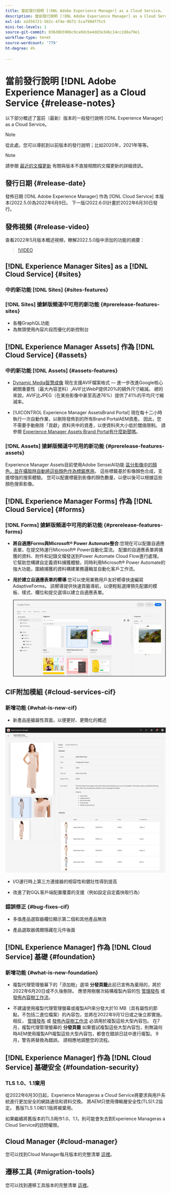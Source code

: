 ```yaml
---
title: 當前發行說明 [!DNL Adobe Experience Manager] as a Cloud Service。
description: 當前發行說明 [!DNL Adobe Experience Manager] as a Cloud Service。
exl-id: a2d56721-502c-4f4e-9b72-5ca790df75c5
mini-toc-levels: 1
source-git-commit: 036d8b590bc9ca9dcbe4dd3e34bc14cc2d8a79e1
workflow-type: tm+mt
source-wordcount: '779'
ht-degree: 4%

---
```



# 當前發行說明 [!DNL Adobe Experience Manager] as a Cloud Service {#release-notes}

以下部分概述了當前（最新）版本的一般發行說明 [!DNL Experience Manager] as a Cloud Service。

>[!NOTE]
>
>從此處，您可以導航到以前版本的發行說明；比如2020年，2021年等等。

>[!NOTE]
>
>請參閱 [最近的文檔更新](https://experienceleague.adobe.com/docs/experience-manager-release-information/aem-release-updates/doc-updates/documentation-updates.html) 有關與版本不直接相關的文檔更新的詳細資訊。

## 發行日期 {#release-date}

發佈日期 [!DNL Adobe Experience Manager] 作為 [!DNL Cloud Service] 本版本(2022.5.0)為2022年6月9日。
下一版(2022.6.0)計畫於2022年6月30日發行。

## 發佈視頻 {#release-video}

查看2022年5月版本概述視頻，瞭解2022.5.0版中添加的功能的摘要：

>[!VIDEO](https://video.tv.adobe.com/v/343321/?quality=12)

## [!DNL Experience Manager Sites] as a [!DNL Cloud Service] {#sites}

### 中的新功能 [!DNL Sites] {#sites-features}

### [!DNL Sites] 搶鮮版頻道中可用的新功能 {#prerelease-features-sites}

* 各種GraphQL功能
* 為無頭使用內容片段而優化的新控制台

## [!DNL Experience Manager Assets] 作為 [!DNL Cloud Service] {#assets}

### 中的新功能 [!DNL Assets] {#assets-features}

* [Dynamic Media智慧成像](https://medium.com/adobetech/one-solution-fits-all-smart-imaging-with-aem-dynamic-media-be690b62df9f) 現在支援AVIF檔案格式 — 進一步改進Google核心網關重要性（最大內容塗料）,AVIF比WebP提供20%的額外尺寸縮減。 總的來說，AVIF比JPEG（在某些影像中甚至高達76%）提供了41%的平均尺寸縮減率。

* [!UICONTROL Experience Manager AssetsBrand Portal] 現在每十二小時執行一次自動作業，以刪除發佈到的所有Brand PortalAEM資產。 因此，您不需要手動刪除「貢獻」資料夾中的資產，以使資料夾大小低於閾值限制。 請參閱 [Experience Manager Assets·Brand Portal有什麼新聞嗎](https://experienceleague.adobe.com/docs/experience-manager-brand-portal/using/introduction/whats-new.html)。

### [!DNL Assets] 搶鮮版頻道中可用的新功能 {#prerelease-features-assets}

Experience Manager Assets目前使用Adobe SenseiAI功能 [區分影像中的顏色，並在攝取時自動將這些顏色作為標籤應用](../../assets/color-tag-images.md)。 這些標籤基於影像顏色合成，支援增強的搜索體驗。 您可以配置標籤到影像的顏色數量，以便以後可以根據這些顏色搜索影像。


## [!DNL Experience Manager Forms] 作為 [!DNL Cloud Service] {#forms}

### [!DNL Forms] 搶鮮版頻道中可用的新功能 {#prerelease-features-forms}

* **將自適應Forms與Microsoft® Power Automate整合**:您現在可以配置自適應表單，在提交時運行Microsoft® Power自動化雲流。 配置的自適應表單將捕獲的資料、附件和記錄文檔發送到Power Automate Cloud Flow進行處理。 它幫助您構建自定義資料捕獲體驗，同時利用Microsoft® Power Automate的強大功能，圍繞捕獲的資料構建業務邏輯並自動化客戶工作流。

* **用於建立自適應表單的嚮導**:您可以使用業務用戶友好嚮導快速編寫AdaptiveForms。 該嚮導提供快速頁籤導航，以便輕鬆選擇預先配置的模板、樣式、欄位和提交選項以建立自適應表單。

   ![用於建立自適應表單的嚮導](/help/release-notes/assets/wizard.png)

## CIF附加模組 {#cloud-services-cif}

### 新增功能 {#what-is-new-cif}

* 新產品座艙屬性頁面，以便更好、更簡化的概述

![產品座艙屬性概述](/help/assets/CIF/product_cockpit_properties_overview.png)

* I/O運行時上第三方連接器的相容性和健壯性得到提高

* 改進了對GQL客戶端配置覆蓋的支援（例如設定自定義快取行為）

### 錯誤修正 {#bug-fixes-cif}

* 多值產品選取器欄位顯示第二個和其他產品無效

* 產品選取器偶爾隱藏在元件後面

## [!DNL Experience Manager] 作為 [!DNL Cloud Service] 基礎 {#foundation}

### 新增功能 {#what-is-new-foundation}

* 複製代理管理螢幕下的「添加樹」選項 **分發頁籤**&#x200B;此前已宣佈為棄用的，將於2022年6月20日或不久後刪除。 應使用樹層次結構複製內容的包 [管理發布](/help/operations/replication.md#manage-publication) 或 [發佈內容樹工作流](/help/operations/replication.md#publish-content-tree-workflow)。

* 不建議使用複製代理管理螢幕或複製API來分發大於10 MB（具有屬性的節點，不包括二進位檔案）的內容包，並將在2022年9月12日或之後立即實施。 相反， [管理發布](/help/operations/replication.md#manage-publication) 或 [發佈內容樹工作流](/help/operations/replication.md#publish-content-tree-workflow) 必須用於複製這些大型內容包。 在7月，複製代理管理螢幕的 **分發頁籤** 如果嘗試複製這些大型內容包，則無論何時AEM使用複製API複製這些大型內容包，都會在錯誤日誌中進行複製。 9月，警告將替換為錯誤。 請相應地調整您的流程。

## [!DNL Experience Manager] 作為 [!DNL Cloud Service] 基礎安全 {#foundation-security}

### TLS 1.0、1.1棄用

從2022年6月30日起，Experience Manageras a Cloud Service將要求與用戶系統進行更加安全的網路通信和資料交換。 將AEM只使用傳輸層安全性(TLS)1.2協定。 舊版TLS 1.0和1.1版將被棄用。

如果繼續將舊版本的TLS用作1.0、1.1，則可能會失去對Experience Manageras a Cloud Service的訪問權限。

## Cloud Manager {#cloud-manager}

您可以找到Cloud Manager每月版本的完整清單 [這裡](/help/implementing/cloud-manager/release-notes-cloud-manager/release-notes-cm-current.md)。

## 遷移工具 {#migration-tools}

您可以找到遷移工具版本的完整清單 [這裡](/help/journey-migration/release-notes/release-notes-migration-tools-current.md)。
